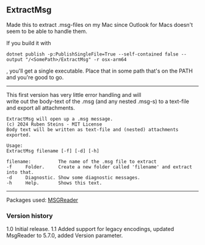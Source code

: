 ExtractMsg
---

Made this to extract .msg-files on my Mac since Outlook for Macs doesn't seem to be able to handle them. 

If you build it with

```
dotnet publish -p:PublishSingleFile=True --self-contained false --output "/<SomePath>/ExtractMsg" -r osx-arm64
```

, you'll get a single executable. Place that in some path that's on the PATH and you're good to go.

---

This first version has very little error handling and will  
write out the body-text of the .msg (and any nested .msg-s) to a text-file and export all attachments.

```
ExtractMsg will open up a .msg message.
(c) 2024 Ruben Steins - MIT License
Body text will be written as text-file and (nested) attachments exported.

Usage:
ExtractMsg filename [-f] [-d] [-h]

filename:          The name of the .msg file to extract
-f     Folder.     Create a new folder called 'filename' and extract into that.
-d     Diagnostic. Show some diagnostic messages.
-h     Help.       Shows this text.
```
---
Packages used:
[MSGReader](https://github.com/Sicos1977/MSGReader)

### Version history ###

1.0     Initial release.
1.1     Added support for legacy encodings, updated MsgReader to 5.7.0, added Version parameter.